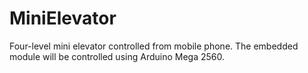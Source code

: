 # MiniElevator
Four-level mini elevator controlled from mobile phone.
The embedded module will be controlled using Arduino Mega 2560.

